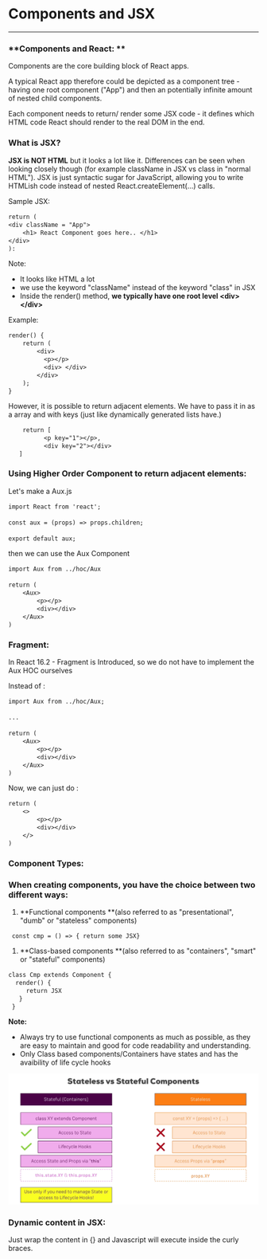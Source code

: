 # **Components and JSX**

---

### **Components and React: **

Components are the core building block of React apps.

A typical React app therefore could be depicted as a component tree - having one root component \("App"\) and then an potentially infinite amount of nested child components.

Each component needs to return/ render some JSX code - it defines which HTML code React should render to the real DOM in the end.

### **What is JSX?**

**JSX is NOT HTML** but it looks a lot like it. Differences can be seen when looking closely though \(for example className in JSX vs class in "normal HTML"\). JSX is just syntactic sugar for JavaScript, allowing you to write HTMLish code instead of nested React.createElement\(...\) calls.

Sample JSX:

```
return (
<div className = "App">
    <h1> React Component goes here.. </h1>
</div> 
):
```

Note:

* It looks like HTML a lot
* we use the keyword "className"  instead of the keyword "class" in JSX
* Inside the render\(\) method, **we typically have one root level &lt;div&gt;&lt;/div&gt;**

Example:

```
render() {
    return (
        <div>
          <p></p>
          <div> </div>
        </div>
    );
}
```

However, it is possible to return adjacent elements. We have to pass it in as a array and with keys \(just like dynamically generated lists have.\)

```
    return [
          <p key="1"></p>, 
          <div key="2"></div> 
   ]
```

### Using Higher Order Component to return adjacent elements: 

Let's make a Aux.js

```
import React from 'react';

const aux = (props) => props.children;

export default aux; 

```

then we can use the Aux Component

```
import Aux from ../hoc/Aux

return (
    <Aux>
        <p></p>
        <div></div>
    </Aux>
)
```

### Fragment:

In React 16.2 - Fragment is Introduced, so we do not have to implement the Aux HOC ourselves

Instead of :

```
import Aux from ../hoc/Aux;

...

return (
    <Aux>
        <p></p>
        <div></div>
    </Aux>
)
```

Now, we can just do :

```
return (
    <>
        <p></p>
        <div></div>
    </>
)
```



### **Component Types:**

### When creating components, you have the choice between two different ways:

1. **Functional components **\(also referred to as "presentational", "dumb" or "stateless" components\) 

```
 const cmp = () => { return some JSX}
```

1. **Class-based components **\(also referred to as "containers", "smart" or "stateful" components\)

```
class Cmp extends Component {
  render() { 
     return JSX
   }
 }
```

**Note:**

* Always try to use functional components as much as possible, as they are easy to maintain and good for code readability and understanding. 
* Only Class based components/Containers have states and has the avaibility of life cycle hooks

![](/assets/import.png)

### Dynamic content in JSX:

Just wrap the content in {} and Javascript will execute inside the curly braces.

